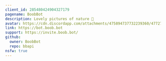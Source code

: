 ```yaml
---
client_id: 285480424904327179
pagename: BoobBot
description: Lovely pictures of nature 🍑
avatar: https://cdn.discordapp.com/attachments/475894737732239360/477279687731576834/BoobBotTM.png
link: https://bot.boob.bot
support: https://invite.boob.bot/
github:
  owner: BoobBot
  repo: bbapi
nsfw: true
---
```

